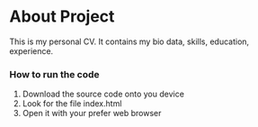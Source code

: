 # About Project
This is my personal CV. It contains my bio data, skills, education, experience.
### How to run the code
1. Download the source code onto you device
2. Look for the file index.html
3. Open it with your prefer web browser 
